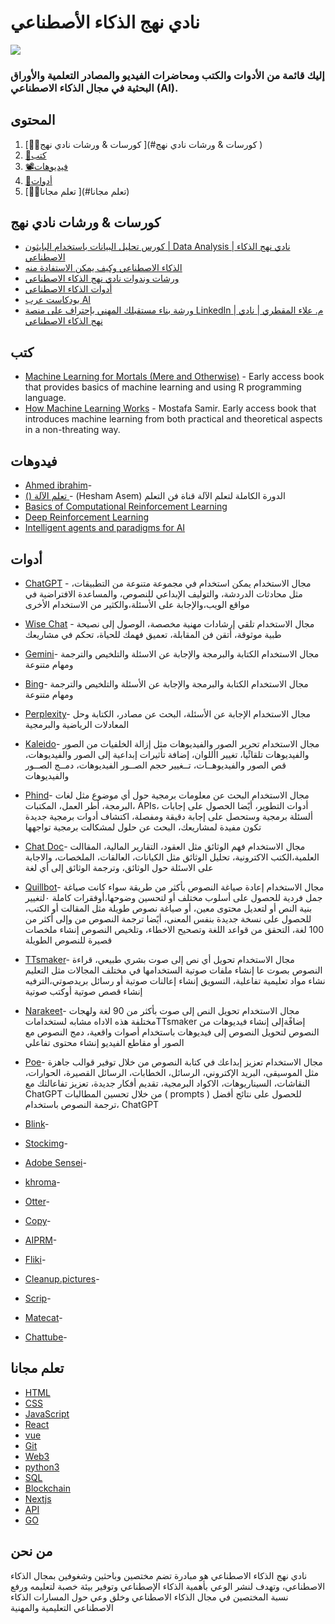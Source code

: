 #                        نادي نهج الذكاء الأصطناعي  

![](	https://aiapproachclub.com/images/logo-color.png)
###                               إليك قائمة من الأدوات والكتب ومحاضرات الفيديو والمصادر التعلمية والأوراق البحثية في مجال الذكاء الاصطناعي (AI).

## المحتوى 

1. [👩‍💻كورسات & ورشات نادي نهج ](#كورسات & ورشات نادي نهج )
2. [📝كتب](#كتب)
3. [📽️فيديوهات](#فيدوهات )
11. [🎒أدوات](#أدوات )
8. [👩‍🏫تعلم مجانا ](#تعلم مجانا)

## كورسات & ورشات نادي نهج
* [كورس تحليل البيانات باستخدام البايثون | Data Analysis | نادي نهج الذكاء الاصطناعي](https://www.youtube.com/playlist?list=PL6rf96_rBBjhTpMYULFpBHWmwSgrl00aB)
* [الذكاء الاصطناعي وكيف يمكن الاستفادة منه](https://www.youtube.com/watch?v=o96jddIW-Hw)
* [ورشات وندوات نادي نهج الذكاء الاصطناعي](https://www.youtube.com/playlist?list=PL6rf96_rBBjiU81m1ENzpcDCA6d7fuHET)
* [أدوات الذكاء الاصطناعي](https://www.youtube.com/playlist?list=PL6rf96_rBBjhAMVI1ngkhn3gERA54wwVR)
* [بودكاست عرب AI](https://www.youtube.com/playlist?list=PL6rf96_rBBjhD5K0plXJbcdCEhS9ges2G)
* [ورشة بناء مستقبلك المهني بإحتراف على منصة LinkedIn | م. علاء المقطري | نادي نهج الذكاء الاصطناعي](https://www.youtube.com/watch?v=aWNRJbeeEv8)


## كتب

* [Machine Learning for Mortals (Mere and Otherwise)](https://www.manning.com/books/machine-learning-for-mortals-mere-and-otherwise) - Early access book that provides basics of machine learning and using R programming language.
* [How Machine Learning Works](https://livebook.manning.com/book/how-machine-learning-works/welcome/v-5) - Mostafa Samir. Early access book that introduces machine learning from both practical and theoretical aspects in a non-threating way.


## فيدوهات
* [Ahmed ibrahim](https://youtube.com/playlist?list=PLyhJeMedQd9QdHjJCqC1WuXjCSgNdz5gr&si=SoBVHqEaTIV748J6)-
* [ () تعلم الآلة ](https://youtube.com/playlist?list=PL6-3IRz2XF5Ua2KG_Fl3lbZ-kKi3-Np0_&si=VGNw6oT4cJ1w6C_J)-  (Hesham Asem) الدورة الكاملة لتعلم الآلة قناة فن التعلم    
* [Basics of Computational Reinforcement Learning](http://videolectures.net/rldm2015_littman_computational_reinforcement)
* [Deep Reinforcement Learning](http://videolectures.net/rldm2015_silver_reinforcement_learning)
* [Intelligent agents and paradigms for AI](https://youtu.be/7o2GzSj86e8?t=3457)


## أدوات 
* [ChatGPT](https://chat.openai.com/auth/login) - مجال الاستخدام
يمكن استخدام في مجموعة متنوعة من التطبيقات، مثل محادثات الدردشة، والتوليف الإبداعي للنصوص، والمساعدة الافتراضية في مواقع الويب،والإجابة على الأسئلة،والكثير من الاستخدام الأخرى  

* [Wise Chat](https://play.google.com/store/apps/detailsid=thanhnamitit.com.wisechat&pli=1) - مجال الاستخدام
تلقي إرشادات مهنية مخصصة، الوصول إلى نصيحة طبية موثوقة، أتقن فن المقابلة، تعميق فهمك للحياة، تحكم في مشاريعك

* [Gemini](https://gemini.google.com/app)- مجال الاستخدام
الكتابة والبرمجة والإجابة عن الاسئلة والتلخيص والترجمة ومهام متنوعة
* [Bing](https://play.google.com/store/apps/details?id=com.microsoft.bing&pcampaignid=web_share)- مجال الاستخدام 
الكتابة والبرمجة والإجابة عن الأسئلة والتلخيص والترجمة ومهام متنوعة  

* [Perplexity](https://www.perplexity.ai/)- مجال الاستخدام
 الإجابة عن الأسئلة، البحث عن مصادر، الكتابة وحل المعادلات الرياضية والبرمجية 

* [Kaleido](https://www.kaleido.ai/)- مجال الاستخدام
 تحرير الصور والفيديوهات مثل إزالة الخلفيات من الصور والفيديوهات
تلقائًيا، تغيير األلوان، إضافة تأثيرات إبداعية إلى الصور والفيديوهات، قص
الصور والفيديوهــات، تــغيير حجم الصــور الفيديوهات، دمــج الصــور
والفيديوهات
  
* [Phind](https://www.phind.com/search?home=true)- مجال الاستخدام
  البحث عن معلومات برمجية حول أي موضوع مثل لغات البرمجة، أطر
العمل، المكتبات، APIs، أدوات التطوير، أيًضا الحصول على إجابات ألسئلة
برمجية وستحصل على إجابة دقيقة ومفصلة، اكتشاف أدوات برمجية
جديدة تكون مفيدة لمشاريعك، البحث عن حلول لمشكالت برمجية
تواجهها

* [Chat Doc](https://chatdoc.com/)- مجال الاستخدام
  فهم الوثائق مثل العقود، التقارير المالية، المقاالت العلمية،الكتب
  الاكترونية، تحليل الوثائق مثل الكيانات، العالقات، الملخصات، والاجابة
على الاسئلة حول الوثائق، وترجمة الوثائق إلى أي لغة

* [Quillbot](https://quillbot.com/)- مجال الاستخدام
  إعادة صياغة النصوص بأكثر من طريقة سواء كانت صياغة جمل فردية
للحصول على أسلوب مختلف أو لتحسين وضوحها،أوفقرات كاملة ٠لتغيير
بنية النص أو لتعديل محتوى معين، أو صياغة نصوص طويلة مثل
المقالت أو الكتب، للحصول على نسخة جديدة بنفس المعنى، أيًضا
ترجمة النصوص من وإلى أكثر من 100 لغة، التحقق من قواعد اللغة
وتصحيح الاخطاء، وتلخيص النصوص إنشاء ملخصات قصيرة للنصوص
الطويلة

* [TTsmaker](https://ttsmaker.com/ar)- مجال الاستخدام
  تحويل أي نص إلى صوت بشري طبيعي، قراءة النصوص بصوت عا
إنشاء ملفات صوتية الستخدامها في مختلف المجالات مثل التعليم
  نشاء مواد تعليمية تفاعلية، التسويق إنشاء إعالنات صوتية أو رسائل
بريدصوتي،الترفيه إنشاء قصص صوتية أوكتب صوتية

* [Narakeet](https://www.narakeet.com/languages/arabic-text-to-speech-ar/)- مجال الاستخدام
  تحويل النص إلى صوت بأكثر من 90 لغة ولهجات مختلفة هذه الاداه
مشابه لستخداماتTTsmaker إضافًةإلى إنشاء فيديوهات من النصوص
لتحويل النصوص إلى فيديوهات باستخدام أصوات واقعية، دمج النصوص
مع الصور أو مقاطع الفيديو إنشاء محتوى تفاعلي

* [Poe](https://poe.com/)- مجال الاستخدام
  تعزيز إبداعك في كتابة النصوص من خلال توفير قوالب جاهزة مثل
الموسيقى، البريد الإكتروني، الرسائل، الخطابات، الرسائل القصيرة،
الحوارات، النقاشات، السيناريوهات، الاكواد البرمجية، تقديم أفكار جديدة،
تعزيز تفاعالتك مع ChatGPT من خلال تحسين المطالبات ( prompts )
للحصول على نتائج أفضل ،ترجمة النصوص باستخدام ChatGPT

* [Blink](https://www.blinkvideo.ai/)-

* [Stockimg](https://stockimg.ai/)-

* [Adobe Sensei](https://business.adobe.com/products/sensei/adobe-sensei.html)-

* [khroma](https://www.khroma.co/)-

* [Otter](https://otter.ai/signin?r=%2Fhome%3Fthird_party%3Dgoogle)-

* [Copy](https://www.copy.ai/)-

* [AIPRM](https://www.aiprm.com/)-

* [Fliki](https://fliki.ai/)-

* [Cleanup.pictures](https://cleanup.pictures/)-

* [Scrip](https://scripai.com)-

* [Matecat](https://www.matecat.com)-

* [Chattube](https://chattube.io/)-


## تعلم مجانا

* [HTML](https://html.com/) 
* [CSS](https://web.dev/learn/css) 
* [JavaScript](https://javascript.info/) 
* [React](https://reactplay.io/) 
* [vue](https://learnvue.co/) 
* [Git](https://git-scm.com/book) 
* [Web3](https://learnweb3.io/) 
* [python3](https://learnpython.org/) 
* [SQL](https://w3schools.com/sql) 
* [Blockchain](https://cryptozombies.io/) 
* [Nextjs](https://nextjs.org/learn/) 
* [API](https://rapidapi.com/learn/) 
* [GO](https://learn-golang.org/) 
## من نحن 
نادي نهج الذكاء الاصطناعي هو مبادرة تضم مختصين وباحثين وشغوفين بمجال الذكاء الاصطناعي، وتهدف لنشر الوعي بأهمية الذكاء الإصطناعي وتوفير بيئة خصبة لتعليمه ورفع نسبة المختصين في مجال الذكاء الاصطناعي وخلق وعي حول المسارات الذكاء الاصطناعي التعليمية والمهنية
